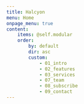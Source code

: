 ```yaml
---
title: Halcyon
menu: Home
onpage_menu: true
content:
    items: @self.modular
    order:
        by: default
        dir: asc
        custom:
            - 01_intro
            - 02_features
            - 03_services
            - 07_team
            - 08_subscribe
            - 09_contact
---
```

